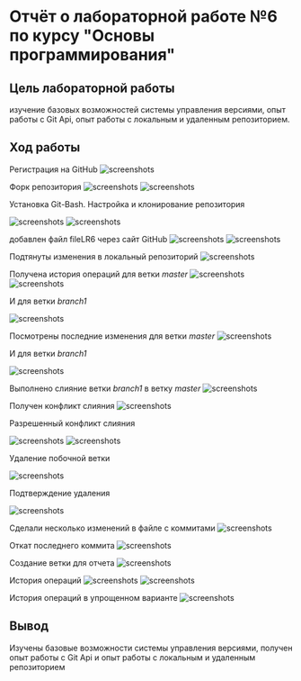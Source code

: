 # Отчёт о лабораторной работе №6 по курсу "Основы программирования"
## Цель лабораторной работы
изучение базовых возможностей системы управления версиями, опыт работы с Git Api, опыт работы с локальным и удаленным репозиторием. 

## Ход работы
Регистрация на GitHub
![screenshots](screenshots/1.png)

Форк репозитория
![screenshots](screenshots/2.png)
![screenshots](screenshots/3.png)

Установка Git-Bash. Настройка и клонирование репозитория

![screenshots](screenshots/4.png)
![screenshots](screenshots/5.png)

добавлен файл fileLR6 через сайт GitHub
![screenshots](screenshots/6.png)
![screenshots](screenshots/7.png)

Подтянуты изменения в локальный репозиторий
![screenshots](screenshots/8.png)

Получена история операций для ветки *master* 
![screenshots](screenshots/9.png)
![screenshots](screenshots/10.png)

И для ветки *branch1*

![screenshots](screenshots/11.png)

Посмотрены последние изменения для ветки *master* 
![screenshots](screenshots/12.png)

И для ветки *branch1*

![screenshots](screenshots/13.png)

Выполнено слияние ветки *branch1* в ветку *master* 
![screenshots](screenshots/14.png)

Получен конфликт слияния
![screenshots](screenshots/15.png)

Разрешенный конфликт слияния

![screenshots](screenshots/16.png)
![screenshots](screenshots/17.png)

Удаление побочной ветки

![screenshots](screenshots/18.png)

Подтверждение удаления

![screenshots](screenshots/19.png)

Сделали несколько изменений в файле с коммитами
![screenshots](screenshots/20.png)

Откат последнего коммита
![screenshots](screenshots/21.png)

Создание ветки для отчета
![screenshots](screenshots/22.png)

История операций
![screenshots](screenshots/23.png)
![screenshots](screenshots/24.png)

История операций в упрощенном варианте
![screenshots](screenshots/25.png)

## Вывод
Изучены базовые возможности системы управления версиями, получен опыт работы с Git Api и опыт работы с локальным и удаленным репозиторием